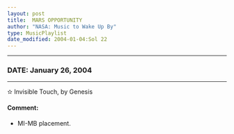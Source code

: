 ```yaml
---
layout: post
title:  MARS OPPORTUNITY
author: "NASA: Music to Wake Up By"
type: MusicPlaylist
date_modified: 2004-01-04:Sol 22
---
```


----
### DATE: January 26, 2004
----
✫ Invisible Touch, by Genesis

#### Comment:
* MI-MB placement.
